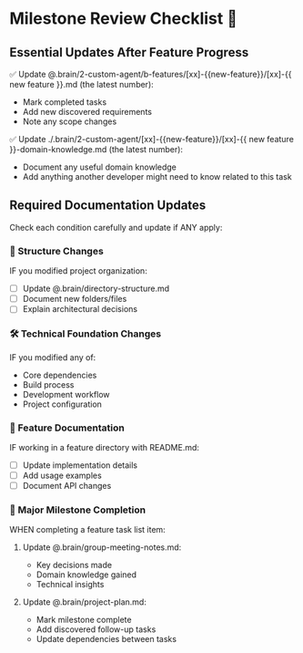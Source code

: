 # Milestone Review Checklist 🏁

## Essential Updates After Feature Progress
✅ Update @.brain/2-custom-agent/b-features/[xx]-{{new-feature}}/[xx]-{{ new feature }}.md (the latest number): 
- Mark completed tasks
- Add new discovered requirements
- Note any scope changes
  
✅ Update ./.brain/2-custom-agent/[xx]-{{new-feature}}/[xx]-{{ new feature }}-domain-knowledge.md (the latest number):
- Document any useful domain knowledge
- Add anything another developer might need to know related to this task

## Required Documentation Updates
Check each condition carefully and update if ANY apply:

### 📁 Structure Changes
IF you modified project organization:
- [ ] Update @.brain/directory-structure.md
- [ ] Document new folders/files
- [ ] Explain architectural decisions

### 🛠️ Technical Foundation Changes
IF you modified any of:
- Core dependencies
- Build process
- Development workflow
- Project configuration

### 📘 Feature Documentation
IF working in a feature directory with README.md:
- [ ] Update implementation details
- [ ] Add usage examples
- [ ] Document API changes

### 🎯 Major Milestone Completion
WHEN completing a feature task list item:
1. Update @.brain/group-meeting-notes.md:
   - Key decisions made
   - Domain knowledge gained
   - Technical insights

2. Update @.brain/project-plan.md:
   - Mark milestone complete
   - Add discovered follow-up tasks
   - Update dependencies between tasks